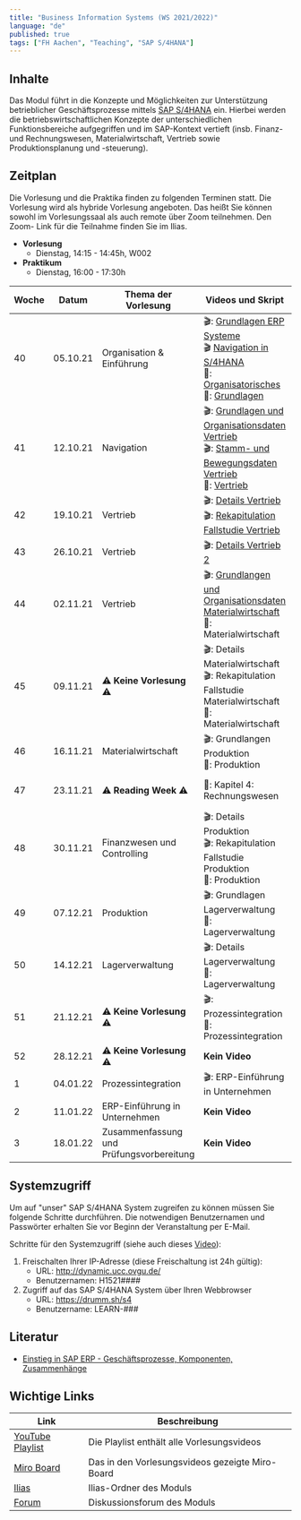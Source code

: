 ```yaml
---
title: "Business Information Systems (WS 2021/2022)"
language: "de"
published: true
tags: ["FH Aachen", "Teaching", "SAP S/4HANA"]
---
```


## Inhalte

Das Modul führt in die Konzepte und Möglichkeiten zur Unterstützung
betrieblicher Geschäftsprozesse mittels
[SAP S/4HANA](https://www.sap.com/products/s4hana-erp.html) ein.
Hierbei werden die betriebswirtschaftlichen Konzepte der unterschiedlichen
Funktionsbereiche aufgegriffen und im SAP-Kontext vertieft
(insb. Finanz- und Rechnungswesen, Materialwirtschaft, Vertrieb sowie
Produktionsplanung und -steuerung).

## Zeitplan

Die Vorlesung und die Praktika finden zu folgenden Terminen statt. Die Vorlesung
wird als hybride Vorlesung angeboten. Das heißt Sie können sowohl im
Vorlesungssaal als auch remote über Zoom teilnehmen. Den Zoom-
Link für die Teilnahme finden Sie im Ilias.

- **Vorlesung**
    - Dienstag, 14:15 - 14:45h, W002
- **Praktikum**
    - Dienstag, 16:00 - 17:30h

| Woche | Datum | Thema der Vorlesung | Videos und Skript | Praktikumsaufgabe |
| ----- | ----- | ------------------- | ----------------- | ----------------- |
| 40 | 05.10.21 | Organisation & Einführung | 🎬: [Grundlagen ERP Systeme](https://youtu.be/UC1czfAo_NM) <br/> 🎬 [Navigation in S/4HANA](https://youtu.be/Hf0zsjag7e8) <br/>📕: [Organisatorisches](bis/01_orga.pdf)<br/>📕: [Grundlagen](bis/02_grundlagen.pdf) | ✅: [Fallstudie Navigation](bis/02_navigation.pdf) <br/> 📗: [Global Bike Story](bis/global_bike_story.pdf) <br/>⁉️: [Quiz ERP-Systeme](https://quizizz.com/join?gc=06633838) <br/>⁉️: [Quiz Navigation](https://quizizz.com/join?gc=57063790)|
| 41 | 12.10.21 | Navigation | 🎬: [Grundlagen und Organisationsdaten Vertrieb](https://youtu.be/kKLhCDz-0O0) <br/>🎬: [Stamm- und Bewegungsdaten Vertrieb](https://youtu.be/qyHaVjo5aag)<br/> 📕: [Vertrieb](bis/03_vertrieb.pdf) | ✅: [Fallstudie Vertrieb](bis/case_study_sd.pdf) <br>⁉️: [Quiz](https://quizizz.com/join?gc=07977326)|
| 42 | 19.10.21 | Vertrieb | 🎬: [Details Vertrieb](https://youtu.be/gQ42MlvmK2Y) <br/> 🎬: [Rekapitulation Fallstudie Vertrieb](https://youtu.be/8T-lNb6DNqo) | ✅: [Praxisfall Vertrieb 1](bis/praxisfall_sd1.pdf)<br/> ⁉️:  [Quiz](https://quizizz.com/join?gc=24126430) |
| 43 | 26.10.21 | Vertrieb | 🎬: [Details Vertrieb 2](https://youtu.be/9CmiR8WV1V0) | ✅: [Praxisfall Vertrieb 2](bis/praxisfall_sd2.pdf) |
| 44 | 02.11.21 | Vertrieb | 🎬: [Grundlangen und Organisationsdaten Materialwirtschaft](https://youtu.be/-BBgqO-JAwI)<br/>📕: Materialwirtschaft | ✅: [Fallstudie Materialwirtschaft](bis/case_study_mm.pdf) |
| 45 | 09.11.21 | ⚠️ **Keine Vorlesung** ⚠️ | 🎬: Details Materialwirtschaft <br/> 🎬: Rekapitulation Fallstudie Materialwirtschaft<br/>📕: Materialwirtschaft   | ✅: [Praxisfall Materialwirtschaft](bis/praxisfall_mm.pdf) <br/> ⁉️: Quiz |
| 46 | 16.11.21 | Materialwirtschaft | 🎬: Grundlangen Produktion <br/>📕: Produktion | ✅: [Fallstudie Produktion](bis/case_study_pp.pdf)|
| 47 | 23.11.21 | ⚠️ **Reading Week** ⚠️ |📕: Kapitel 4: Rechnungswesen | ✅: [Fallstudie FI ](bis/case_study_fi_ap.pdf)<br/> ✅: [Fallstudie CO ](bis/case_study_co_cca.pdf)<br/> ⁉️: Quiz|
| 48 | 30.11.21 | Finanzwesen und Controlling | 🎬: Details Produktion <br/> 🎬: Rekapitulation Fallstudie Produktion <br/> 📕: Produktion | ✅: [Praxisfall PP](bis/praxisfall_pp.pdf) <br/> ⁉️: Quiz|
| 49 | 07.12.21 | Produktion | 🎬: Grundlagen Lagerverwaltung <br/> 📕: Lagerverwaltung | ✅: [Fallstudie Lagerverwaltung](bis/case_study_wm_i.pdf) |
| 50 | 14.12.21 | Lagerverwaltung | 🎬: Details Lagerverwaltung <br/> 📕: Lagerverwaltung | ✅: [Praxisfall Lagerverwaltung](bis/praxisfall_wm1.pdf) <br/> ⁉️: Quiz|
| 51 | 21.12.21 | ⚠️  **Keine Vorlesung** ⚠️ | 🎬: Prozessintegration <br/> 📕: Prozessintegration | ✅: Praxisfall Prozessintegration |
| 52 | 28.12.21 | ⚠️  **Keine Vorlesung** ⚠️ | **Kein Video** | **Kein Praktikum** |
| 1 | 04.01.22 | Prozessintegration | 🎬: ERP-Einführung in Unternehmen | **Kein Praktikum** |
| 2 | 11.01.22 | ERP-Einführung in Unternehmen| **Kein Video** | **Kein Praktikum** |
| 3 | 18.01.22 | Zusammenfassung und Prüfungsvorbereitung | **Kein Video** | **Kein Praktikum** |


## Systemzugriff

Um auf "unser" SAP S/4HANA System zugreifen zu können müssen Sie folgende Schritte
durchführen. Die notwendigen Benutzernamen und Passwörter erhalten Sie vor
Beginn der Veranstaltung per E-Mail.

Schritte für den Systemzugriff (siehe auch dieses [Video](https://youtu.be/kibeQuMlYKQ)):

1. Freischalten Ihrer IP-Adresse (diese Freischaltung ist 24h gültig):
    - URL: http://dynamic.ucc.ovgu.de/
    - Benutzernamen: H1521####
2. Zugriff auf das SAP S/4HANA System über Ihren Webbrowser
    - URL: https://drumm.sh/s4
    - Benutzername: LEARN-###

## Literatur
* [Einstieg in SAP ERP - Geschäftsprozesse, Komponenten, Zusammenhänge](https://www.rheinwerk-verlag.de/einstieg-in-sap-erp-geschaeftsprozesse-komponenten-zusammenhaenge-erklaert-am-beispielunternehmen-global-bike/)

## Wichtige Links

| Link | Beschreibung |
| ---- | ------------ |
| [YouTube Playlist](https://drumm.sh/yt/sap) | Die Playlist enthält alle Vorlesungsvideos |
| [Miro Board](https://miro.com/app/board/o9J_lvLhjsk=/) | Das in den Vorlesungsvideos gezeigte Miro-Board |
| [Ilias](https://www.ili.fh-aachen.de/goto_elearning_crs_817696.html) | Ilias-Ordner des Moduls |
| [Forum](https://www.ili.fh-aachen.de/goto_elearning_frm_817709.html) | Diskussionsforum des Moduls |
